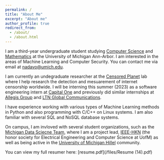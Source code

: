 ```yaml
---
permalink: /
title: "About Me"
excerpt: "About me"
author_profile: true
redirect_from: 
  - /about/
  - /about.html
---
```


I am a third-year undergraduate student studying [Computer Science](https://cse.engin.umich.edu/) and [Mathematics](https://lsa.umich.edu/math/) at the University of Michigan Ann-Arbor. I am interested in the areas of Machine Learning and Computer Security. You can contact me via email at [nadavo@umich.edu](mailto:nadavo@umich.edu).

I am currently an undegraduate researcher at the [Censored Planet](https://censoredplanet.org/) lab where I help research the detection and mesuarement of internet censorship worldwide. I will be interning this summer (2023) as a software engineering intern at [Capital One](https://www.capitalone.com/) and previously did similar internships at [Allegis Group](https://www.allegisgroup.com/) and [LTN Global Communications](https://ltnglobal.com/).

I have experience working with various types of Machine Learning methods in Python and also programming with C/C++ on Linux systems. I am also familiar with several SQL and NoSQL database systems. 

On campus, I am invloved with several student organizations, such as the [Michigan Data Sciecne Team](https://www.mdst.club/), where I am a project lead, [IEEE-HKN](https://hkn.eecs.umich.edu) (the honor society for Electrical Engineering and Computer Science at UofM) as well as being active in the [University of Michigan Hillel](https://michiganhillel.org) community.

You can view my full resumer here: [resume.pdf](/files/Resume (14).pdf)
